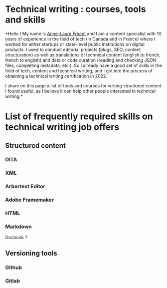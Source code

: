 # Technical writing : courses, tools and skills

*Hello ! My name is [Anne-Laure Freant](https://www.linkedin.com/in/annelaurefreant/) and I am a content specialist with 10 years of experience in the field of tech 
(in Canada and in France) where I worked for either startups or state-level public institutions on digital products. I used to conduct editorial projects (blogs, SEO, content structuration)
as well as translations of technical content (english to french, french to english) and data or code curation (reading and checking JSON files, completing metadata, etc.). 
So I already have a good set of skills in the field of tech, content and technical writing, and I got into the process of obtaining a technical writing certification in 2022.

I share on this page a list of tools and courses for writing structured content I found useful, as I believe it can help other people interested in technical writing.*

# List of frequently required skills on technical writing job offers

## Structured content 
  ### DITA
  ### XML
  ### Arbortext Editor
  ### Adobe Framemaker
  ### HTML 
  ### Markdown
  
  Docbook ?
  
## Versioning tools

  ### Github
  ### Gitlab

